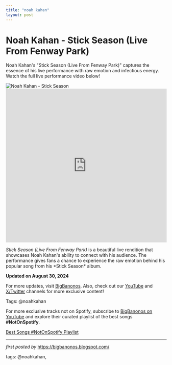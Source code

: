 ```yaml
---
title: "noah kahan"
layout: post
---
```

<!-- Title of the Post -->
<h1 >Noah Kahan - Stick Season (Live From Fenway Park)</h1> <!-- Introductory Text -->
<p >Noah Kahan's "Stick Season (Live From Fenway Park)" captures the essence of his live performance with raw emotion and infectious energy. Watch the full live performance video below!</p> <!-- Featured Image -->
<div > <img src="https://encrypted-tbn0.gstatic.com/images?q=tbn:ANd9GcQyNyXV-zPKuuwW0xsECAOopMcF1vHMBWiLOw&s" alt="Noah Kahan - Stick Season" />
</div> <!-- YouTube Video Embed -->
<div > <iframe width="100%" height="480" src="https://www.youtube.com/embed/YdkTEtQBCWs" title="Stick Season (Live From Fenway Park)" frameborder="0" allow="accelerometer; autoplay; clipboard-write; encrypted-media; gyroscope; picture-in-picture; web-share" referrerpolicy="strict-origin-when-cross-origin" allowfullscreen></iframe>
</div> <!-- Song Information -->
<div > <p><em>Stick Season (Live From Fenway Park)</em> is a beautiful live rendition that showcases Noah Kahan's ability to connect with his audience. The performance gives fans a chance to experience the raw emotion behind his popular song from his *Stick Season* album.</p> <p><strong>Updated on August 30, 2024</strong></p>
</div> <!-- Footer Links -->
<div > <p>For more updates, visit <a href="https://bigbanonos.blogspot.com/" target="_blank">BigBanonos</a>. Also, check out our <a href="https://www.youtube.com/@BigBanonos" target="_blank">YouTube</a> and <a href="https://x.com/bigbanonos" target="_blank">X/Twitter</a> channels for more exclusive content!</p>
</div> <!-- Tags -->
<p >Tags: @noahkahan</p>


<!--Subscribe and Playlist Links-->
<div>
    <p>For more exclusive tracks not on Spotify, subscribe to <a href="https://www.youtube.com/@BigBanonos" target="_blank">BigBanonos on YouTube</a> and explore their curated playlist of the best songs <strong>#NotOnSpotify</strong>.</p>
    <p><a href="https://www.youtube.com/playlist?list=PLtuNtuTatqI0kFahUCbtbfenC_ET5O_tr" target="_blank">Best Songs #NotOnSpotify Playlist<br /></a></p></div>

<hr />

<p><em>first posted by</em> <a href="https://bigbanonos.blogspot.com/" rel="noopener" target="_new">https://bigbanonos.blogspot.com/</a></p>

<p>tags: @noahkahan,</p>
